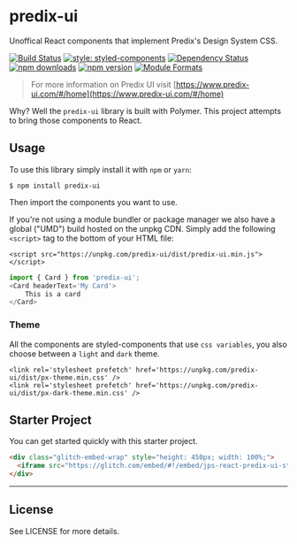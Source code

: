 # predix-ui
Unoffical React components that implement Predix's Design System CSS.

[![Build Status](https://travis-ci.org/jonniespratley/predix-ui.svg?branch=develop)](https://travis-ci.org/jonniespratley/predix-ui) [![style: styled-components](https://img.shields.io/badge/style-%F0%9F%92%85%20styled--components-orange.svg?colorB=daa357&colorA=db748e)](https://github.com/styled-components/styled-components) [![Dependency Status](https://img.shields.io/david/jonniespratley/predix-ui.svg)](https://david-dm.org/jonniespratley/predix-ui)
[![npm downloads](https://img.shields.io/npm/dm/predix-ui.svg)]() [![npm version](https://img.shields.io/npm/v/predix-ui.svg)]() [![Module Formats](https://img.shields.io/badge/module%20formats-umd%2C%20cjs%2C%20esm-green.svg)]()

> For more information on Predix UI visit [https://www.predix-ui.com/#/home](https://www.predix-ui.com/#/home)

Why? Well the `predix-ui` library is built with Polymer. This project attempts to bring those components to React.


## Usage
To use this library simply install it with `npm` or `yarn`:

```code
$ npm install predix-ui
```

Then import the components you want to use.

If you're not using a module bundler or package manager we also have a global ("UMD") build hosted on the unpkg CDN. Simply add the following `<script>` tag to the bottom of your HTML file:

```code
<script src="https://unpkg.com/predix-ui/dist/predix-ui.min.js"></script>
```

```js
import { Card } from 'predix-ui';                  
<Card headerText='My Card'>
    This is a card
</Card>
```

### Theme
All the components are styled-components that use `css variables`, you also choose between a `light` and `dark` theme.

```code
<link rel='stylesheet prefetch' href='https://unpkg.com/predix-ui/dist/px-theme.min.css' />
<link rel='stylesheet prefetch' href='https://unpkg.com/predix-ui/dist/px-dark-theme.min.css' />
```


## Starter Project
You can get started quickly with this starter project.

```html
<div class="glitch-embed-wrap" style="height: 450px; width: 100%;">
  <iframe src="https://glitch.com/embed/#!/embed/jps-react-predix-ui-starter?path=src/components/App/index.js&previewSize=100" alt="jps-react-predix-ui-starter on glitch" style="height: 100%; width: 100%; border: 0;"></iframe>
</div>
```




---

## License
See LICENSE for more details.

